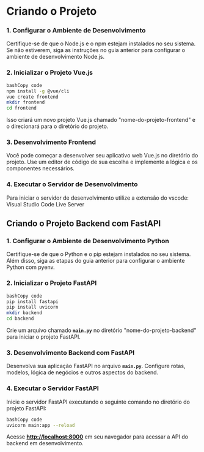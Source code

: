 # **Criando o Projeto**

### **1. Configurar o Ambiente de Desenvolvimento**

Certifique-se de que o Node.js e o npm estejam instalados no seu sistema. Se não estiverem, siga as instruções no guia anterior para configurar o ambiente de desenvolvimento Node.js.

### **2. Inicializar o Projeto Vue.js**

```bash
bashCopy code
npm install -g @vue/cli
vue create frontend
mkdir frontend
cd frontend

```

Isso criará um novo projeto Vue.js chamado "nome-do-projeto-frontend" e o direcionará para o diretório do projeto.

### **3. Desenvolvimento Frontend**

Você pode começar a desenvolver seu aplicativo web Vue.js no diretório do projeto. Use um editor de código de sua escolha e implemente a lógica e os componentes necessários.

### **4. Executar o Servidor de Desenvolvimento**

Para iniciar o servidor de desenvolvimento utilize a extensão do vscode: Visual Studio Code Live Server





## **Criando o Projeto Backend com FastAPI**

### **1. Configurar o Ambiente de Desenvolvimento Python**

Certifique-se de que o Python e o pip estejam instalados no seu sistema. Além disso, siga as etapas do guia anterior para configurar o ambiente Python com pyenv.

### **2. Inicializar o Projeto FastAPI**

```bash
bashCopy code
pip install fastapi
pip install uvicorn
mkdir backend
cd backend

```

Crie um arquivo chamado **`main.py`** no diretório "nome-do-projeto-backend" para iniciar o projeto FastAPI.

### **3. Desenvolvimento Backend com FastAPI**

Desenvolva sua aplicação FastAPI no arquivo **`main.py`**. Configure rotas, modelos, lógica de negócios e outros aspectos do backend.

### **4. Executar o Servidor FastAPI**

Inicie o servidor FastAPI executando o seguinte comando no diretório do projeto FastAPI:

```bash
bashCopy code
uvicorn main:app --reload

```

Acesse **[http://localhost:8000](http://localhost:8000/)** em seu navegador para acessar a API do backend em desenvolvimento.
